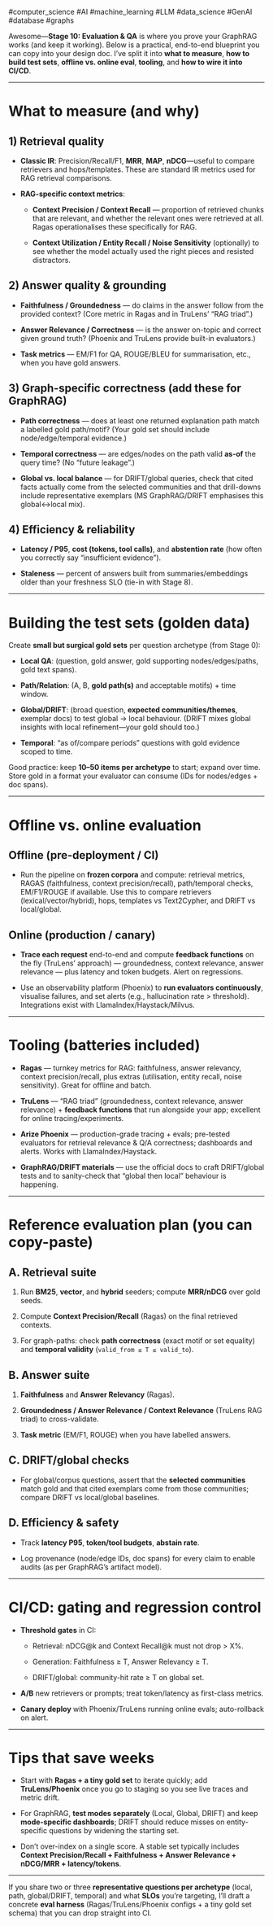 #computer_science #AI #machine_learning #LLM  #data_science #GenAI #database #graphs

Awesome—**Stage 10: Evaluation & QA** is where you prove your GraphRAG works (and keep it working). Below is a practical, end-to-end blueprint you can copy into your design doc. I’ve split it into **what to measure**, **how to build test sets**, **offline vs. online eval**, **tooling**, and **how to wire it into CI/CD**.

---

# What to measure (and why)

## 1) Retrieval quality

- **Classic IR**: Precision/Recall/F1, **MRR**, **MAP**, **nDCG**—useful to compare retrievers and hops/templates. These are standard IR metrics used for RAG retrieval comparisons.
    
- **RAG-specific context metrics**:
    
    - **Context Precision / Context Recall** — proportion of retrieved chunks that are relevant, and whether the relevant ones were retrieved at all. Ragas operationalises these specifically for RAG.
        
    - **Context Utilization / Entity Recall / Noise Sensitivity** (optionally) to see whether the model actually used the right pieces and resisted distractors.
        

## 2) Answer quality & grounding

- **Faithfulness / Groundedness** — do claims in the answer follow from the provided context? (Core metric in Ragas and in TruLens’ “RAG triad”.)
    
- **Answer Relevance / Correctness** — is the answer on-topic and correct given ground truth? (Phoenix and TruLens provide built-in evaluators.)
    
- **Task metrics** — EM/F1 for QA, ROUGE/BLEU for summarisation, etc., when you have gold answers.
    

## 3) Graph-specific correctness (add these for GraphRAG)

- **Path correctness** — does at least one returned explanation path match a labelled gold path/motif? (Your gold set should include node/edge/temporal evidence.)
    
- **Temporal correctness** — are edges/nodes on the path valid **as-of** the query time? (No “future leakage”.)
    
- **Global vs. local balance** — for DRIFT/global queries, check that cited facts actually come from the selected communities and that drill-downs include representative exemplars (MS GraphRAG/DRIFT emphasises this global↔local mix).
    

## 4) Efficiency & reliability

- **Latency / P95**, **cost (tokens, tool calls)**, and **abstention rate** (how often you correctly say “insufficient evidence”).
    
- **Staleness** — percent of answers built from summaries/embeddings older than your freshness SLO (tie-in with Stage 8).
    

---

# Building the test sets (golden data)

Create **small but surgical gold sets** per question archetype (from Stage 0):

- **Local QA**: (question, gold answer, gold supporting nodes/edges/paths, gold text spans).
    
- **Path/Relation**: (A, B, **gold path(s)** and acceptable motifs) + time window.
    
- **Global/DRIFT**: (broad question, **expected communities/themes**, exemplar docs) to test global → local behaviour. (DRIFT mixes global insights with local refinement—your gold should too.)
    
- **Temporal**: “as of/compare periods” questions with gold evidence scoped to time.
    

Good practice: keep **10–50 items per archetype** to start; expand over time. Store gold in a format your evaluator can consume (IDs for nodes/edges + doc spans).

---

# Offline vs. online evaluation

## Offline (pre-deployment / CI)

- Run the pipeline on **frozen corpora** and compute: retrieval metrics, RAGAS (faithfulness, context precision/recall), path/temporal checks, EM/F1/ROUGE if available. Use this to compare retrievers (lexical/vector/hybrid), hops, templates vs Text2Cypher, and DRIFT vs local/global.
    

## Online (production / canary)

- **Trace each request** end-to-end and compute **feedback functions** on the fly (TruLens’ approach) — groundedness, context relevance, answer relevance — plus latency and token budgets. Alert on regressions.
    
- Use an observability platform (Phoenix) to **run evaluators continuously**, visualise failures, and set alerts (e.g., hallucination rate > threshold). Integrations exist with LlamaIndex/Haystack/Milvus.
    

---

# Tooling (batteries included)

- **Ragas** — turnkey metrics for RAG: faithfulness, answer relevancy, context precision/recall, plus extras (utilisation, entity recall, noise sensitivity). Great for offline and batch.
    
- **TruLens** — “RAG triad” (groundedness, context relevance, answer relevance) + **feedback functions** that run alongside your app; excellent for online tracing/experiments.
    
- **Arize Phoenix** — production-grade tracing + evals; pre-tested evaluators for retrieval relevance & Q/A correctness; dashboards and alerts. Works with LlamaIndex/Haystack.
    
- **GraphRAG/DRIFT materials** — use the official docs to craft DRIFT/global tests and to sanity-check that “global then local” behaviour is happening.
    

---

# Reference evaluation plan (you can copy-paste)

## A. Retrieval suite

1. Run **BM25**, **vector**, and **hybrid** seeders; compute **MRR/nDCG** over gold seeds.
    
2. Compute **Context Precision/Recall** (Ragas) on the final retrieved contexts.
    
3. For graph-paths: check **path correctness** (exact motif or set equality) and **temporal validity** (`valid_from ≤ T ≤ valid_to`).
    

## B. Answer suite

1. **Faithfulness** and **Answer Relevancy** (Ragas).
    
2. **Groundedness / Answer Relevance / Context Relevance** (TruLens RAG triad) to cross-validate.
    
3. **Task metric** (EM/F1, ROUGE) when you have labelled answers.
    

## C. DRIFT/global checks

- For global/corpus questions, assert that the **selected communities** match gold and that cited exemplars come from those communities; compare DRIFT vs local/global baselines.
    

## D. Efficiency & safety

- Track **latency P95**, **token/tool budgets**, **abstain rate**.
    
- Log provenance (node/edge IDs, doc spans) for every claim to enable audits (as per GraphRAG’s artifact model).
    

---

# CI/CD: gating and regression control

- **Threshold gates** in CI:
    
    - Retrieval: nDCG@k and Context Recall@k must not drop > X%.
        
    - Generation: Faithfulness ≥ T, Answer Relevancy ≥ T.
        
    - DRIFT/global: community-hit rate ≥ T on global set.
        
- **A/B** new retrievers or prompts; treat token/latency as first-class metrics.
    
- **Canary deploy** with Phoenix/TruLens running online evals; auto-rollback on alert.
    

---

# Tips that save weeks

- Start with **Ragas + a tiny gold set** to iterate quickly; add **TruLens/Phoenix** once you go to staging so you see live traces and metric drift.
    
- For GraphRAG, **test modes separately** (Local, Global, DRIFT) and keep **mode-specific dashboards**; DRIFT should reduce misses on entity-specific questions by widening the starting set.
    
- Don’t over-index on a single score. A stable set typically includes **Context Precision/Recall + Faithfulness + Answer Relevance + nDCG/MRR + latency/tokens**.
    

---

If you share two or three **representative questions per archetype** (local, path, global/DRIFT, temporal) and what **SLOs** you’re targeting, I’ll draft a concrete **eval harness** (Ragas/TruLens/Phoenix configs + a tiny gold set schema) that you can drop straight into CI.

